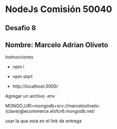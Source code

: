 # NodeJs Comisión 50040

## Desafio 8

## Nombre: Marcelo Adrian Oliveto

Instrucciones

- npm i
- npm start

- http://localhost:3000/

Agregar un archivo .env

MONGO_URI=mongodb+srv://marcelooliveto:{clave}@ecommerce.elxfcr6.mongodb.net/

usar la que esta en el link de entrega
